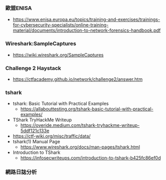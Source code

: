 ### 歐盟ENISA 
- https://www.enisa.europa.eu/topics/training-and-exercises/trainings-for-cybersecurity-specialists/online-training-material/documents/introduction-to-network-forensics-handbook.pdf

### Wireshark:SampleCaptures
- https://wiki.wireshark.org/SampleCaptures
### Challenge 2 Haystack
- https://ctfacademy.github.io/network/challenge2/answer.htm

### tshark
- tshark: Basic Tutorial with Practical Examples 
  - https://allabouttesting.org/tshark-basic-tutorial-with-practical-examples/
- TShark TryHackMe Writeup
  - https://overide.medium.com/tshark-tryhackme-writeup-5ddf121c133e
- https://ctf-wiki.org/misc/traffic/data/
- tshark(1) Manual Page
  - https://www.wireshark.org/docs/man-pages/tshark.html
- Introduction to TShark
  - https://infosecwriteups.com/introduction-to-tshark-b425fc86ef0d


### 網路日誌分析
